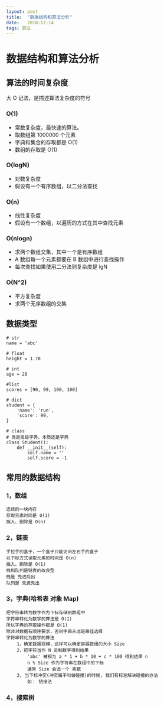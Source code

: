 ```yaml
---
layout: post
title:  "数据结构和算法分析"
date:   2018-12-14
tags: 算法
---
```


# 数据结构和算法分析

## 算法的时间复杂度 
大 O 记法，是描述算法复杂度的符号
### O(1)
- 常数复杂度，最快速的算法。
- 取数组第 1000000 个元素
- 字典和集合的存取都是 O(1)
- 数组的存取是 O(1)

### O(logN)
- 对数复杂度
- 假设有一个有序数组，以二分法查找

### O(n)
- 线性复杂度
- 假设有一个数组，以遍历的方式在其中查找元素

### O(nlogn)
- 求两个数组交集，其中一个是有序数组
- A 数组每一个元素都要在 B 数组中进行查找操作
- 每次查找如果使用二分法则复杂度是 lgN

### O(N^2)
- 平方复杂度
- 求两个无序数组的交集

## 数据类型
```
# str
name = 'abc'    

# float
height = 1.78   

# int
age = 28       

#list
scores = [90, 99, 100, 100] 

# dict
student = {
    'name': 'run',
    'score': 99,
}   

# class
# 类是高级字典，本质还是字典
class Student():
    def __init__(self):
        self.name = ''
        self.score = -1

```

## 常用的数据结构
### 1，数组
    连续的一块内存
    存取元素时间是 O(1)
    插入、删除是 O(n)
### 2，链表
    手拉手的盒子，一个盒子只能访问左右手的盒子
    以下标方式读取元素的时间是 O(n)
    插入、删除是 O(1)
    栈和队列是链表的改良型
    栈是 先进后出
    队列是 先进先出
### 3，字典(哈希表 对象 Map)
    把字符串转为数字作为下标存储到数组中
    字符串转化为数字的算法是 O(1)
    所以字典的存取操作都是 O(1)
    除非对数据有顺序要求，否则字典永远是最佳选择
    字符串转化为数字的算法
        1，确定数据规模，这样可以确定容器数组的大小 Size
        2，把字符当作 N 进制数字得到结果
            'abc' 被视为 a * 1 + b * 10 + c * 100 得到结果 n
            n % Size 作为字符串在数组中的下标
            通常 Size 会选一个 素数
        3, 当下标冲突(冲突属于叫做碰撞)的时候, 我们有标准解决碰撞的办法
            如： 链接法
### 4，搜索树
